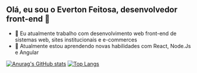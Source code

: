 ## Olá, eu sou o Everton Feitosa, desenvolvedor front-end 👋
- 🔭 Eu atualmente trabalho com desenvolvimento web front-end de sistemas web, sites institucionais e e-commerces
- 🌱 Atualmente estou aprendendo novas habilidades com React, Node.Js e Angular

[![Anurag's GitHub stats](https://github-readme-stats.vercel.app/api?username=evertonfeitos&count_private=true&show_icons=true&theme=radical)](https://github.com/anuraghazra/github-readme-stats)
[![Top Langs](https://github-readme-stats.vercel.app/api/top-langs/?username=evertonfeitos&count_private=true&show_icons=true&theme=radical)](https://github.com/anuraghazra/github-readme-stats)
